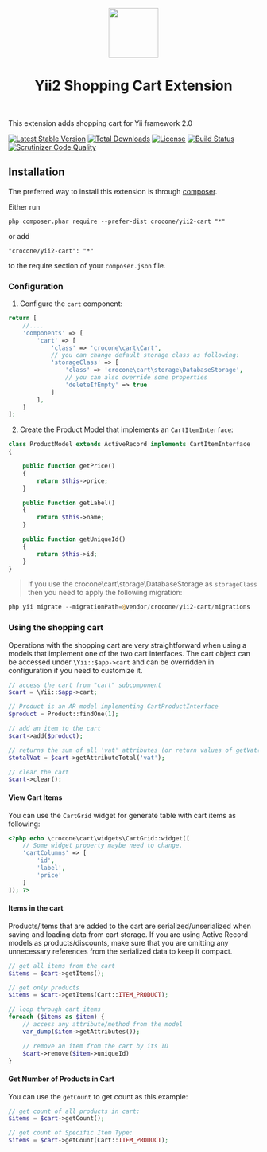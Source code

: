 <p align="center">
    <a href="https://github.com/yiisoft" target="_blank">
        <img src="https://avatars0.githubusercontent.com/u/993323" height="100px">
    </a>
    <h1 align="center">Yii2 Shopping Cart Extension</h1>
    <br>
</p>

This extension adds shopping cart for Yii framework 2.0


[![Latest Stable Version](https://poser.pugx.org/crocone/yii2-cart/v/stable)](https://packagist.org/packages/crocone/yii2-cart) [![Total Downloads](https://poser.pugx.org/crocone/yii2-cart/downloads)](https://packagist.org/packages/crocone/yii2-cart) [![License](https://poser.pugx.org/crocone/yii2-cart/license)](https://packagist.org/packages/crocone/yii2-cart)
[![Build Status](https://travis-ci.org/crocone/yii2-cart.svg?branch=master)](https://travis-ci.org/crocone/yii2-cart)
[![Scrutinizer Code Quality](https://scrutinizer-ci.com/g/crocone/yii2-cart/badges/quality-score.png?b=master)](https://scrutinizer-ci.com/g/crocone/yii2-cart/?branch=master)

Installation
------------

The preferred way to install this extension is through [composer](http://getcomposer.org/download/).

Either run

```
php composer.phar require --prefer-dist crocone/yii2-cart "*"
```

or add

```
"crocone/yii2-cart": "*"
```

to the require section of your `composer.json` file.

### Configuration

1) Configure the ```cart``` component:
```php
return [
    //....
    'components' => [
        'cart' => [
            'class' => 'crocone\cart\Cart',
            // you can change default storage class as following:
            'storageClass' => [
                'class' => 'crocone\cart\storage\DatabaseStorage',
                // you can also override some properties 
                'deleteIfEmpty' => true
            ]
        ],
    ]
];
```
2) Create the Product Model that implements an `CartItemInterface`:
```php
class ProductModel extends ActiveRecord implements CartItemInterface
{

    public function getPrice()
    {
        return $this->price;
    }

    public function getLabel()
    {
        return $this->name;
    }

    public function getUniqueId()
    {
        return $this->id;
    }
}
```

> If you use the crocone\cart\storage\DatabaseStorage as ```storageClass``` then you need to apply the following migration:
```php
php yii migrate --migrationPath=@vendor/crocone/yii2-cart/migrations
```

### Using the shopping cart
Operations with the shopping cart are very straightforward when using a models that implement one of the two cart interfaces.
The cart object can be accessed under `\Yii::$app->cart` and can be overridden in configuration if you need to customize it.
```php
// access the cart from "cart" subcomponent
$cart = \Yii::$app->cart;

// Product is an AR model implementing CartProductInterface
$product = Product::findOne(1);

// add an item to the cart
$cart->add($product);

// returns the sum of all 'vat' attributes (or return values of getVat()) from all models in the cart.
$totalVat = $cart->getAttributeTotal('vat');

// clear the cart
$cart->clear();

```

#### View Cart Items

You can use the `CartGrid` widget for generate table with cart items as following:
```php
<?php echo \crocone\cart\widgets\CartGrid::widget([
    // Some widget property maybe need to change. 
    'cartColumns' => [
        'id',
        'label',
        'price'
    ]
]); ?>

```

#### Items in the cart
Products/items that are added to the cart are serialized/unserialized when saving and loading data from cart storage.
If you are using Active Record models as products/discounts, make sure that you are omitting any unnecessary references from
the serialized data to keep it compact.

```php
// get all items from the cart
$items = $cart->getItems();

// get only products
$items = $cart->getItems(Cart::ITEM_PRODUCT);

// loop through cart items
foreach ($items as $item) {
    // access any attribute/method from the model
    var_dump($item->getAttributes());

    // remove an item from the cart by its ID
    $cart->remove($item->uniqueId)
}
```

#### Get Number of Products in Cart

You can use the `getCount` to get count as this example:

```php
// get count of all products in cart:
$items = $cart->getCount();

// get count of Specific Item Type:
$items = $cart->getCount(Cart::ITEM_PRODUCT);
```
